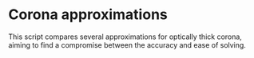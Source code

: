 # Corona approximations
This script compares several approximations for optically thick corona, aiming to find a compromise between the accuracy and ease of solving.
